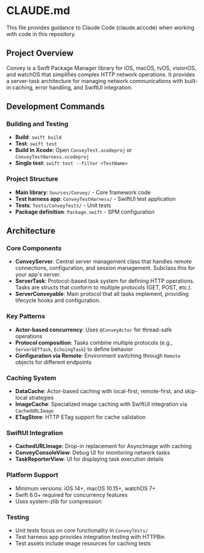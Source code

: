 # CLAUDE.md

This file provides guidance to Claude Code (claude.ai/code) when working with code in this repository.

## Project Overview

Convey is a Swift Package Manager library for iOS, macOS, tvOS, visionOS, and watchOS that simplifies complex HTTP network operations. It provides a server-task architecture for managing network communications with built-in caching, error handling, and SwiftUI integration.

## Development Commands

### Building and Testing
- **Build**: `swift build`
- **Test**: `swift test` 
- **Build in Xcode**: Open `ConveyTest.xcodeproj` or `ConveyTestHarness.xcodeproj`
- **Single test**: `swift test --filter <TestName>`

### Project Structure
- **Main library**: `Sources/Convey/` - Core framework code
- **Test harness app**: `ConveyTestHarness/` - SwiftUI test application
- **Tests**: `Tests/ConveyTests/` - Unit tests
- **Package definition**: `Package.swift` - SPM configuration

## Architecture

### Core Components
- **ConveyServer**: Central server management class that handles remote connections, configuration, and session management. Subclass this for your app's server.
- **ServerTask**: Protocol-based task system for defining HTTP operations. Tasks are structs that conform to multiple protocols (GET, POST, etc.).
- **ServerConveyable**: Main protocol that all tasks implement, providing lifecycle hooks and configuration.

### Key Patterns
- **Actor-based concurrency**: Uses `@ConveyActor` for thread-safe operations
- **Protocol composition**: Tasks combine multiple protocols (e.g., `ServerGETTask`, `EchoingTask`) to define behavior
- **Configuration via Remote**: Environment switching through `Remote` objects for different endpoints

### Caching System
- **DataCache**: Actor-based caching with local-first, remote-first, and skip-local strategies
- **ImageCache**: Specialized image caching with SwiftUI integration via `CachedURLImage`
- **ETagStore**: HTTP ETag support for cache validation

### SwiftUI Integration
- **CachedURLImage**: Drop-in replacement for AsyncImage with caching
- **ConveyConsoleView**: Debug UI for monitoring network tasks
- **TaskReporterView**: UI for displaying task execution details

### Platform Support
- Minimum versions: iOS 14+, macOS 10.15+, watchOS 7+
- Swift 6.0+ required for concurrency features
- Uses system-zlib for compression

### Testing
- Unit tests focus on core functionality in `ConveyTests/`
- Test harness app provides integration testing with HTTPBin
- Test assets include image resources for caching tests